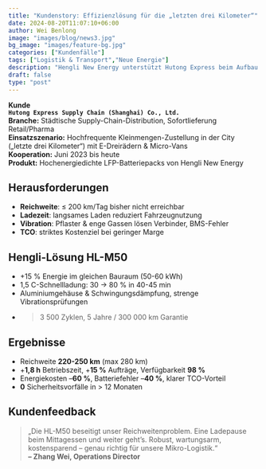 ```yaml
---
title: "Kundenstory: Effizienzlösung für die „letzten drei Kilometer“"
date: 2024-08-20T11:07:10+06:00
author: Wei Benlong
image: "images/blog/news3.jpg"
bg_image: "images/feature-bg.jpg"
categories: ["Kundenfälle"]
tags: ["Logistik & Transport","Neue Energie"]
description: "Hengli New Energy unterstützt Hutong Express beim Aufbau einer flexiblen, hocheffizienten Mikro-Lieferflotte"
draft: false
type: "post"
---
```


**Kunde**  
**`Hutong Express Supply Chain (Shanghai) Co., Ltd.`**  
**Branche:** Städtische Supply-Chain-Distribution, Sofortlieferung Retail/Pharma  
**Einsatzszenario:** Hochfrequente Kleinmengen-Zustellung in der City („letzte drei Kilometer“) mit E-Dreirädern & Micro-Vans  
**Kooperation:** Juni 2023 bis heute  
**Produkt:** Hochenergiedichte LFP-Batteriepacks von Hengli New Energy  

<!--more-->

## Herausforderungen

- **Reichweite**: ≤ 200 km/Tag bisher nicht erreichbar  
- **Ladezeit**: langsames Laden reduziert Fahrzeugnutzung  
- **Vibration**: Pflaster & enge Gassen lösen Verbinder, BMS-Fehler  
- **TCO**: striktes Kostenziel bei geringer Marge

## Hengli-Lösung **HL-M50**

- +15 % Energie im gleichen Bauraum (50-60 kWh)  
- 1,5 C-Schnellladung: 30 → 80 % in 40-45 min  
- Aluminiumgehäuse & Schwingungsdämpfung, strenge Vibrationsprüfungen  
- > 3 500 Zyklen, 5 Jahre / 300 000 km Garantie

## Ergebnisse

- Reichweite **220-250 km** (max 280 km)  
- +**1,8 h** Betriebszeit, +**15 %** Aufträge, Verfügbarkeit **98 %**  
- Energiekosten –**60 %**, Batteriefehler –**40 %**, klarer TCO-Vorteil  
- **0** Sicherheitsvorfälle in > 12 Monaten

## Kundenfeedback
> „Die HL-M50 beseitigt unser Reichweitenproblem. Eine Ladepause beim Mittagessen und weiter geht’s. Robust, wartungsarm, kostensparend – genau richtig für unsere Mikro-Logistik.“  
> **– Zhang Wei, Operations Director**
